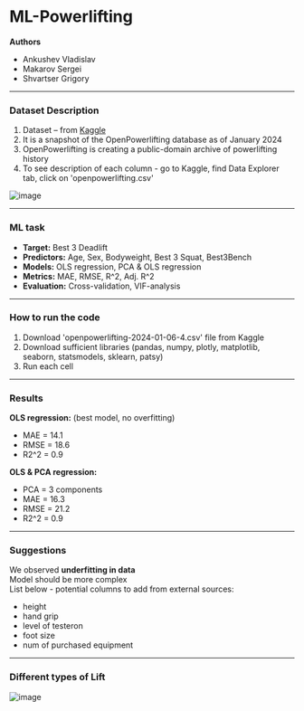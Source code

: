 # ML-Powerlifting
**Authors**
- Ankushev Vladislav
- Makarov Sergei 
- Shvartser Grigory
---
### Dataset Description
1. Dataset – from [Kaggle](https://www.kaggle.com/datasets/open-powerlifting/powerlifting-database/code)
2. It is a snapshot of the OpenPowerlifting database as of January 2024
3. OpenPowerlifting is creating a public-domain archive of powerlifting history
4. To see description of each column - go to Kaggle, find Data Explorer tab, click on 'openpowerlifting.csv'

![image](https://github.com/vladank99/ML-Powerlifting/assets/95710420/ff93c802-52de-4ccd-8f8e-91c0516fae26)

---
### ML task
- **Target:** Best 3 Deadlift
- **Predictors:** Age, Sex, Bodyweight, Best 3 Squat, Best3Bench
- **Models:** OLS regression, PCA & OLS regression
- **Metrics:** MAE, RMSE, R^2, Adj. R^2
- **Evaluation:** Cross-validation, VIF-analysis
--- 
### How to run the code
1. Download 'openpowerlifting-2024-01-06-4.csv' file from Kaggle
2. Download sufficient libraries (pandas, numpy, plotly, matplotlib, seaborn, statsmodels, sklearn, patsy)
3. Run each cell
--- 
### Results 
**OLS regression:** (best model, no overfitting)
- MAE = 14.1
- RMSE = 18.6
- R2^2 = 0.9

**OLS & PCA regression:**
- PCA = 3 components
- MAE = 16.3
- RMSE = 21.2
- R2^2 = 0.9
  
---
### Suggestions
We observed **underfitting in data**  
Model should be more complex   
List below - potential columns to add from external sources:
- height
- hand grip
- level of testeron
- foot size
- num of purchased equipment 

---
### Different types of Lift
![image](https://github.com/vladank99/ML-Powerlifting/assets/95710420/97cf797c-8c2d-4ac6-a4b6-d9d7bde53e12)


